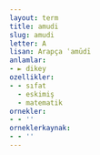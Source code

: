 ```yaml
---
layout: term
title: amudi
slug: amudi
letter: A
lisan: Arapça ʿamūdī
anlamlar:
- ► dikey
ozellikler:
- - sıfat
  - eskimiş
  - matematik
ornekler:
- - ''
orneklerkaynak:
- - ''
---
```

